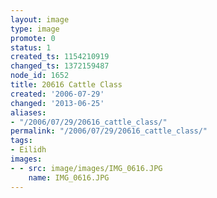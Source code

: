 ```yaml
---
layout: image
type: image
promote: 0
status: 1
created_ts: 1154210919
changed_ts: 1372159487
node_id: 1652
title: 20616 Cattle Class
created: '2006-07-29'
changed: '2013-06-25'
aliases:
- "/2006/07/29/20616_cattle_class/"
permalink: "/2006/07/29/20616_cattle_class/"
tags:
- Eilidh
images:
- - src: image/images/IMG_0616.JPG
    name: IMG_0616.JPG
---
```


